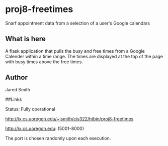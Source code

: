 # proj8-freetimes
Snarf appointment data from a selection of a user's Google calendars 

## What is here

A flask application that pulls the busy and free times from a Google Calender within a time range.
The times are displayed at the top of the page with busy times above the free times.

## Author

Jared Smith

##Links

Status: Fully operational

http://ix.cs.uoregon.edu/~jsmith/cis322/htbin/proj8-freetimes

http://ix.cs.uoregon.edu: (5001-8000)

The port is chosen randomly upon each execution.
